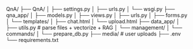 QnA/
├── QnA/
│   ├── settings.py
│   ├── urls.py
│   └── wsgi.py
├── qna_app/
│   ├── models.py
│   ├── views.py
│   ├── urls.py
│   ├── forms.py
│   └── templates/
│       ├── chat.html
│       └── upload.html
├── data_app/
│   ├── utils.py       # parse files + vectorize + RAG
│   └── management/
│       └── commands/
│           └── prepare_db.py
├── media/             # user uploads
├── .env
└── requirements.txt
